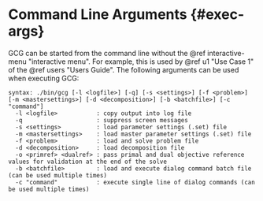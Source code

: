 # Command Line Arguments {#exec-args}

GCG can be started from the command line without the @ref interactive-menu "interactive menu".
For example, this is used by @ref u1 "Use Case 1" of the @ref users "Users Guide". The
following arguments can be used when executing GCG:

    syntax: ./bin/gcg [-l <logfile>] [-q] [-s <settings>] [-f <problem>] [-m <mastersettings>] [-d <decomposition>] [-b <batchfile>] [-c "command"]
      -l <logfile>           : copy output into log file
      -q                     : suppress screen messages
      -s <settings>          : load parameter settings (.set) file
      -m <mastersettings>    : load master parameter settings (.set) file
      -f <problem>           : load and solve problem file
      -d <decomposition>     : load decomposition file
      -o <primref> <dualref> : pass primal and dual objective reference values for validation at the end of the solve
      -b <batchfile>         : load and execute dialog command batch file (can be used multiple times)
      -c "command"           : execute single line of dialog commands (can be used multiple times)

